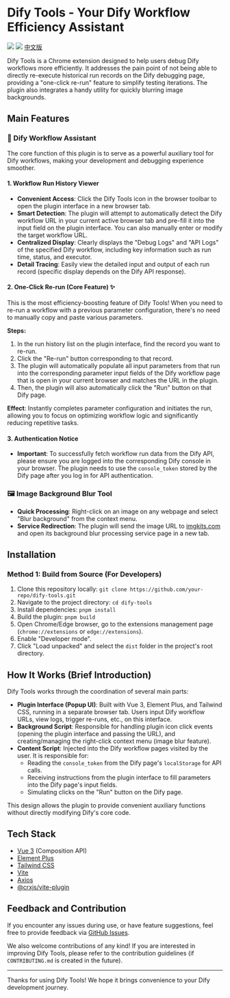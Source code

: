 # Dify Tools - Your Dify Workflow Efficiency Assistant

[![](https://img.shields.io/badge/Chrome%20Web%20Store-%v1.0.0-blue)](https://chrome.google.com/webstore/detail/YOUR_EXTENSION_ID) <!-- Please replace YOUR_EXTENSION_ID -->
[![](https://img.shields.io/badge/License-MIT-green)](LICENSE) <!-- Assuming MIT License -->
[中文版](README.cn.md)

Dify Tools is a Chrome extension designed to help users debug Dify workflows more efficiently. It addresses the pain point of not being able to directly re-execute historical run records on the Dify debugging page, providing a "one-click re-run" feature to simplify testing iterations. The plugin also integrates a handy utility for quickly blurring image backgrounds.

## Main Features

### 🚀 Dify Workflow Assistant

The core function of this plugin is to serve as a powerful auxiliary tool for Dify workflows, making your development and debugging experience smoother.

#### 1. Workflow Run History Viewer
- **Convenient Access**: Click the Dify Tools icon in the browser toolbar to open the plugin interface in a new browser tab.
- **Smart Detection**: The plugin will attempt to automatically detect the Dify workflow URL in your current active browser tab and pre-fill it into the input field on the plugin interface. You can also manually enter or modify the target workflow URL.
- **Centralized Display**: Clearly displays the "Debug Logs" and "API Logs" of the specified Dify workflow, including key information such as run time, status, and executor.
- **Detail Tracing**: Easily view the detailed input and output of each run record (specific display depends on the Dify API response).

#### 2. One-Click Re-run (Core Feature) ✨
This is the most efficiency-boosting feature of Dify Tools! When you need to re-run a workflow with a previous parameter configuration, there's no need to manually copy and paste various parameters.

**Steps:**
1.  In the run history list on the plugin interface, find the record you want to re-run.
2.  Click the "Re-run" button corresponding to that record.
3.  The plugin will automatically populate all input parameters from that run into the corresponding parameter input fields of the Dify workflow page that is open in your current browser and matches the URL in the plugin.
4.  Then, the plugin will also automatically click the "Run" button on that Dify page.

**Effect**: Instantly completes parameter configuration and initiates the run, allowing you to focus on optimizing workflow logic and significantly reducing repetitive tasks.

<!-- It is recommended to embed a GIF animation here demonstrating the "One-Click Re-run" operation -->
<!-- ![Dify Tools Re-run Demo GIF](path/to/your/demo.gif) -->

#### 3. Authentication Notice
- **Important**: To successfully fetch workflow run data from the Dify API, please ensure you are logged into the corresponding Dify console in your browser. The plugin needs to use the `console_token` stored by the Dify page after you log in for API authentication.

### 🖼️ Image Background Blur Tool
- **Quick Processing**: Right-click on an image on any webpage and select "Blur background" from the context menu.
- **Service Redirection**: The plugin will send the image URL to [imgkits.com](https://www.imgkits.com/) and open its background blur processing service page in a new tab.

## Installation

### Method 1: Build from Source (For Developers)
1.  Clone this repository locally: `git clone https://github.com/your-repo/dify-tools.git` <!-- Please ask the user to replace your-repo/dify-tools -->
2.  Navigate to the project directory: `cd dify-tools`
3.  Install dependencies: `pnpm install`
4.  Build the plugin: `pnpm build`
5.  Open Chrome/Edge browser, go to the extensions management page (`chrome://extensions` or `edge://extensions`).
6.  Enable "Developer mode".
7.  Click "Load unpacked" and select the `dist` folder in the project's root directory.

## How It Works (Brief Introduction)
Dify Tools works through the coordination of several main parts:
- **Plugin Interface (Popup UI)**: Built with Vue 3, Element Plus, and Tailwind CSS, running in a separate browser tab. Users input Dify workflow URLs, view logs, trigger re-runs, etc., on this interface.
- **Background Script**: Responsible for handling plugin icon click events (opening the plugin interface and passing the URL), and creating/managing the right-click context menu (image blur feature).
- **Content Script**: Injected into the Dify workflow pages visited by the user. It is responsible for:
    - Reading the `console_token` from the Dify page's `localStorage` for API calls.
    - Receiving instructions from the plugin interface to fill parameters into the Dify page's input fields.
    - Simulating clicks on the "Run" button on the Dify page.

This design allows the plugin to provide convenient auxiliary functions without directly modifying Dify's core code.

## Tech Stack
- [Vue 3](https://vuejs.org/) (Composition API)
- [Element Plus](https://element-plus.org/)
- [Tailwind CSS](https://tailwindcss.com/)
- [Vite](https://vitejs.dev/)
- [Axios](https://axios-http.com/)
- [@crxjs/vite-plugin](https://crxjs.dev/vite-plugin)

## Feedback and Contribution
If you encounter any issues during use, or have feature suggestions, feel free to provide feedback via [GitHub Issues](https://github.com/your-repo/dify-tools/issues). <!-- Please ask the user to replace your-repo/dify-tools -->

We also welcome contributions of any kind! If you are interested in improving Dify Tools, please refer to the contribution guidelines (if `CONTRIBUTING.md` is created in the future).

---
Thanks for using Dify Tools! We hope it brings convenience to your Dify development journey. 